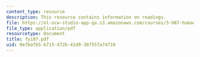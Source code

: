 ```yaml
---
content_type: resource
description: This resource contains information on readings.
file: https://ol-ocw-studio-app-qa.s3.amazonaws.com/courses/3-987-human-origins-and-evolution-spring-2006/0e7baf65b715d72b41d930755fa74710_fyi07.pdf
file_type: application/pdf
resourcetype: Document
title: fyi07.pdf
uid: 0e7baf65-b715-d72b-41d9-30755fa74710
---
```

